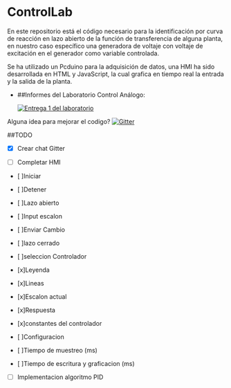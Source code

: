 # ControlLab

En este repositorio está el código necesario para la identificación por curva de reacción en lazo abierto de la función de transferencia de alguna planta, en nuestro caso específico una generadora de voltaje con voltaje de excitación en el generador como variable controlada.

Se ha utilizado un Pcduino para la adquisición de datos, una HMI ha sido desarrollada en HTML y JavaScript, la cual grafica en tiempo real la entrada y la salida de la planta.

- ##Informes del Laboratorio Control Análogo:

  [![Entrega 1 del laboratorio](https://img.shields.io/badge/Entrega_1-PDF-green.svg)](https://github.com/leyenda/ControlLab/blob/master/Entregas/Entrega1.pdf)

Alguna idea para mejorar el codigo?
[![Gitter](https://badges.gitter.im/Join%20Chat.svg)](https://gitter.im/leyenda/ControlLab?utm_source=badge&utm_medium=badge&utm_campaign=pr-badge&utm_content=body_badge)

##TODO
- [x] Crear chat Gitter

- [ ] Completar HMI
- [ ]Iniciar
- [ ]Detener
- [ ]Lazo abierto
- [ ]Input escalon
- [ ]Enviar Cambio
- [ ]lazo cerrado
- [ ]seleccion Controlador

- [x]Leyenda
- [x]Lineas
- [x]Escalon actual
- [x]Respuesta
- [x]constantes del controlador

- [ ]Configuracion
- [ ]Tiempo de muestreo (ms)
- [ ]Tiempo de escritura y graficacion (ms)

- [ ] Implementacion algoritmo PID

